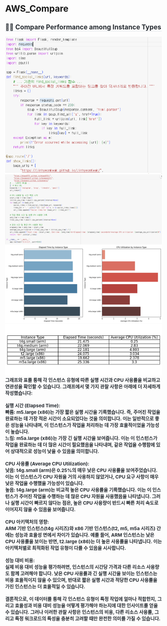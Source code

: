 # AWS_Compare
<div style="text-align: left;">
    <h2 style="border-bottom: 1px solid #d8dee4; color: #282d33;"> 🧑‍💻 Compare Performance among Instance Types </h2>
    <div style="text-align: left;"> 
        <img src='./images/code_image1.png'>
        <img src='./images/code_image2.png'>
    </div>
    <div style="text-align: left;"> 
        <img src='./images/compare_by_chart.png'>
        <img src='./images/image_of_compare.png'>
    </div>
    <div style="font-weight: 700; font-size: 15px; text-align: left; color: #282d33;"> 그래프와 표를 통해 각 인스턴스 유형에 따른 실행 시간과 CPU 사용률을 비교하고 연관성을 확인할 수 있습니다. 그래프에서 몇 가지 관찰 사항은 아래에 더 자세하게 작성했습니다:<br/><br/>
    실행 시간 (Elapsed Time):<br/> 
    빠름: m5.large (x86)는 가장 짧은 실행 시간을 기록했습니다. 즉, 주어진 작업을 완료하는 데 가장 적은 시간이 소요되었다는 것을 의미합니다. 이는 일반적으로 좋은 성능을 나타내며, 이 인스턴스가 작업을 처리하는 데 가장 효율적이었을 가능성이 높습니다. <br/>
    느림: m5a.large (x86)는 가장 긴 실행 시간을 보여줍니다. 이는 이 인스턴스가 작업을 완료하는 데 더 많은 시간이 필요했음을 나타내며, 같은 작업을 수행함에 있어 상대적으로 성능이 낮을 수 있음을 의미합니다.<br/><br/>
    CPU 사용률 (Average CPU Utilization): <br/> 
    낮음: t4g.small (arm)은 0.25%의 매우 낮은 CPU 사용률을 보여주었습니다. 이는 이 인스턴스가 CPU 자원을 거의 사용하지 않았거나, CPU 요구 사항이 매우 낮은 작업을 수행했을 가능성이 있습니다. <br/>
    높음: t4g.large (arm)는 비교적 높은 CPU 사용률을 기록했습니다. 이는 이 인스턴스가 주어진 작업을 수행하는 데 많은 CPU 자원을 사용했음을 나타냅니다. 그러나 실행 시간이 빠르지 않다는 점은, 높은 CPU 사용량이 반드시 빠른 처리 속도로 이어지지 않을 수 있음을 보여줍니다.<br/><br/>
    CPU 아키텍처의 영향: <br/> 
    ARM 기반 인스턴스(t4g 시리즈)와 x86 기반 인스턴스(t2, m5, m5a 시리즈) 간에는 성능과 효율성 면에서 차이가 있습니다. 예를 들어, ARM 인스턴스는 낮은 CPU 사용률을 보이는 반면, t2.large (x86)는 더 높은 사용률을 나타냅니다. 이는 아키텍처별로 최적화된 작업 유형이 다를 수 있음을 시사합니다.<br/><br/>
    성능 대비 비용: <br/> 
    실제 비용 대비 성능을 평가하려면, 인스턴스의 시간당 가격과 다른 리소스 사용량도 함께 고려해야 합니다. 낮은 CPU 사용률과 긴 실행 시간을 보이는 인스턴스는 비용 효율적이지 않을 수 있으며, 반대로 짧은 실행 시간과 적당한 CPU 사용률을 가진 인스턴스는 더 효율적일 수 있습니다.<br/><br/>
    결론적으로, 이 데이터를 통해 각 인스턴스 유형이 특정 작업에 얼마나 적합한지, 그리고 효율성과 비용 대비 성능을 어떻게 평가해야 하는지에 대한 인사이트를 얻을 수 있습니다. 그러나 이러한 관찰 사항은 인스턴스의 비용, 다른 리소스 사용률, 그리고 특정 워크로드의 특성을 충분히 고려할 때만 완전한 의미를 가질 수 있습니다. <br/><br/>​ 
    </div>
</div>